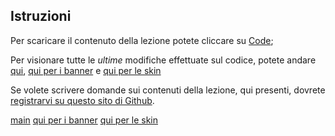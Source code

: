 ## Istruzioni

Per scaricare il contenuto della lezione potete cliccare su [Code]("https://github.com/riettotek/W3repo/archive/refs/heads/main.zip");

Per visionare tutte le _ultime_ modifiche effettuate sul codice, potete andare [qui](main), [qui per i banner](banner) e [qui per le skin](skin)

Se volete scrivere domande sui contenuti della lezione, qui presenti, dovrete [registrarvi  su questo sito di Github]("https://github.com/signup").

[main]("https://github.com/riettotek/W3repo/commits/main")
[qui per i banner]("https://github.com/riettotek/W3repo/commits/banner17feb")
[qui per le skin]("https://github.com/riettotek/W3repo/commits/skin17feb")
